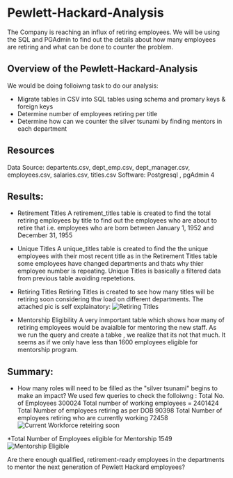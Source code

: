 # Pewlett-Hackard-Analysis

The Company is reaching an influx of retiring employees. We will be using the SQL and PGAdmin to find out the details about how many employees are retiring and what can be done to counter the problem.

## Overview of the Pewlett-Hackard-Analysis
We would be doing folloiwng task to do our analysis:

* Migrate tables in CSV into SQL tables using schema and promary keys & foreign keys
* Determine number of employees retiring per title
* Determine how can we counter the silver tsunami by finding mentors in each department

## Resources
Data Source: departents.csv, dept_emp.csv, dept_manager.csv, employees.csv, salaries.csv, titles.csv
Software: Postgresql , pgAdmin 4 

## Results: 
* Retirement Titles
A retirement_titles table is created to find the total retiring employees by title to find out the employees who are about to retire that i.e. employees who are born between January 1, 1952 and December 31, 1955
* Unique Titles
A unique_titles table is created to find the the unique employees with their most recent title as in the Retirement Titles table some employees have changed departments and thats why thier employee number is repeating. Unique Titles is basically a filtered data from previous table avoiding repetetions. 
* Retiring Titles
Retiring Titles is created to see how many titles will be retiring soon considering thw load on different departments. The attached pic is self explainatory:
![Retiring Titles](https://user-images.githubusercontent.com/93050682/147013836-9ed7ea5f-7b25-40a9-97a4-b5554af0d79f.PNG)

* Mentorship Eligibility
A very inmportant table which shows how many of retiring employees would be avaialble for mentoring the new staff. As we run the query and create a tabke , we realize that its not that much. It seems as if we only have less than 1600 employees eligible for mentorship program.


## Summary: 
* How many roles will need to be filled as the "silver tsunami" begins to make an impact?
We used few queries to check the folloiwng :
Total No. of Employees 300024
Total number of working employees = 2401424
Total Number of employees retiring as per DOB 90398
Total Number of employees retiring who are currently working 72458
![Current Workforce reteiring soon](https://user-images.githubusercontent.com/93050682/147014593-03e105c1-9ff3-43fb-8b39-c1d472c65d19.PNG)

*Total Number of Employees eligible for Mentorship 
1549
![Mentorship Eligible](https://user-images.githubusercontent.com/93050682/147014747-56ea8fba-3f49-4713-9d0f-02d9d389f7db.PNG)

Are there enough qualified, retirement-ready employees in the departments to mentor the next generation of Pewlett Hackard employees?
